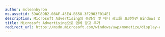 ```yaml
---
author: mcleanbyron
ms.assetid: 5DAC89B2-08AF-45E4-B558-3F2903F014E1
description: Microsoft Advertising의 동영상 및 배너 광고를 포함하면 Windows 앱에서 수익을 창출할 수 있습니다. 광고는 PC, 태블릿 및 휴대폰용 Windows 앱에 표시됩니다. Windows 개발자 센터 대시보드를 사용하여 광고 성과를 실시간으로 모니터링할 수 있습니다.
title: Microsoft Advertising으로 앱에 광고 추가
redirect_url: https://msdn.microsoft.com/windows/uwp/monetize/display-ads-in-your-app
---
```


 


<!--HONumber=May16_HO2-->


